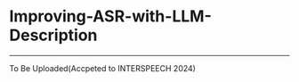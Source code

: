 # Improving-ASR-with-LLM-Description
--------------------------------------
To Be Uploaded(Accpeted to INTERSPEECH 2024)
